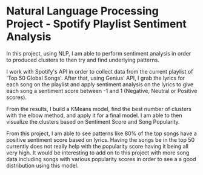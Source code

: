 # Natural Language Processing Project - Spotify Playlist Sentiment Analysis

In this project, using NLP, I am able to perform sentiment analysis in order to produced clusters to then try and find underlying patterns.

I work with Spotify's API in order to collect data from the current playlist of 'Top 50 Global Songs'. After that, using Genius' API, I grab the lyrics for each song on the playlist and apply sentiment analysis on the lyrics to give each song a sentiment score between -1 and 1 (Negative, Neutral or Positive scores).

From the results, I build a KMeans model, find the best number of clusters with the elbow method, and apply it for a final model. I am able to then visualize the clusters based on Sentiment Score and Song Popularity.

From this project, I am able to see patterns like 80% of the top songs have a positive sentiment score based on lyrics. Having the songs be in the top 50 currently does not really help with the popularity score having it being all very high. It would be interesting to add on to this project with more song data including songs with various popularity scores in order to see a a good distribution using this model.
